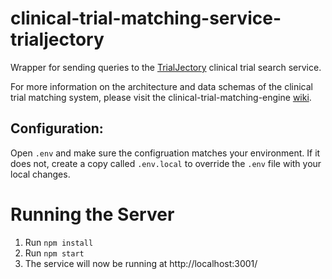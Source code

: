 # clinical-trial-matching-service-trialjectory

Wrapper for sending queries to the [TrialJectory](https://www.trialjectory.com/) clinical trial search service.

For more information on the architecture and data schemas of the clinical trial matching system, please visit the clinical-trial-matching-engine [wiki](https://github.com/mcode/clinical-trial-matching-engine/wiki).

## Configuration:

Open `.env` and make sure the configruation matches your environment. If it does not, create a copy called `.env.local` to override the `.env` file with your local changes.

# Running the Server
1. Run `npm install`
2. Run `npm start`
3. The service will now be running at http://localhost:3001/
